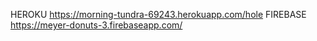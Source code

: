 HEROKU
https://morning-tundra-69243.herokuapp.com/hole
FIREBASE
https://meyer-donuts-3.firebaseapp.com/
